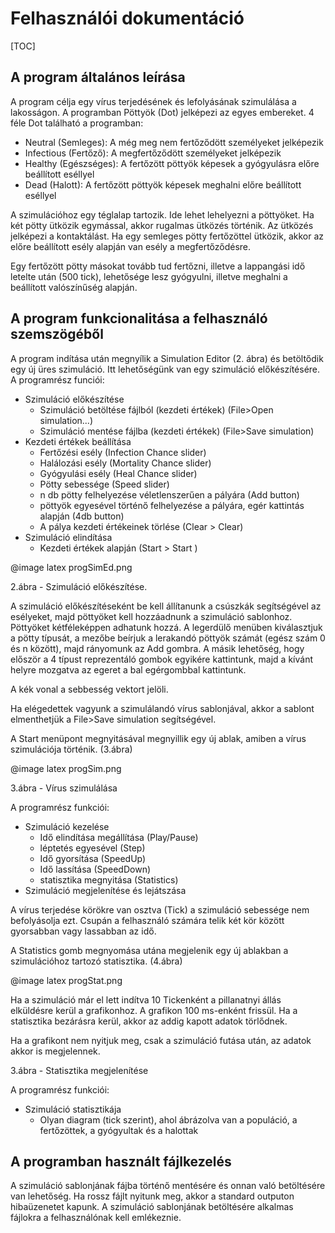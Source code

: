 # Felhasználói dokumentáció

[TOC]

## A program általános leírása

A program célja egy vírus terjedésének és lefolyásának szimulálása a lakosságon. A programban Pöttyök (Dot) jelképezi az egyes embereket. 4 féle Dot található a programban:

- Neutral (Semleges): A még meg nem fertőződött személyeket jelképezik
- Infectious (Fertőző): A megfertőződött személyeket jelképezik
- Healthy (Egészséges): A fertőzött pöttyök képesek a gyógyulásra előre beállított eséllyel
- Dead (Halott): A fertőzött pöttyök képesek meghalni előre beállított eséllyel

A szimulációhoz egy téglalap tartozik. Ide lehet lehelyezni a pöttyöket. Ha két pötty ütközik egymással, akkor rugalmas ütközés történik. Az ütközés jelképezi a kontaktálást. Ha egy semleges pötty fertőzöttel ütközik, akkor  az előre beállított esély alapján van esély a  megfertőződésre.

Egy fertőzött pötty másokat tovább tud fertőzni, illetve a lappangási idő letelte után (500 tick), lehetősége lesz gyógyulni, illetve meghalni a beállított valószínűség alapján.

## A program funkcionalitása a felhasználó szemszögéből

A program indítása után megnyílik a Simulation Editor (2. ábra) és betöltődik egy új üres szimuláció. Itt lehetőségünk van egy szimuláció előkészítésére. A programrész funciói:

- Szimuláció előkészítése
  - Szimuláció betöltése fájlból (kezdeti értékek) (File>Open simulation...)
  - Szimuláció mentése fájlba (kezdeti értékek) (File>Save simulation)
- Kezdeti értékek beállítása
  - Fertőzési esély (Infection Chance slider)
  - Halálozási esély (Mortality Chance slider)
  - Gyógyulási esély (Heal Chance slider)
  - Pötty sebessége (Speed slider)
  - n db pötty felhelyezése véletlenszerűen a pályára (Add button)
  - pöttyök egyesével történő felhelyezése a pályára, egér kattintás alapján (4db button)
  - A pálya kezdeti értékeinek törlése (Clear > Clear)
- Szimuláció elindítása
  - Kezdeti értékek alapján (Start > Start )

@image latex progSimEd.png

2.ábra - Szimuláció előkészítése.

A szimuláció előkészítéseként be kell állítanunk a csúszkák segítségével az esélyeket, majd pöttyöket kell hozzáadnunk a szimuláció sablonhoz. Pöttyöket kétféleképpen adhatunk hozzá. A legerdülő menüben kiválasztjuk a pötty típusát, a mezőbe beírjuk a lerakandó pöttyök számát (egész szám 0 és n között), majd rányomunk az Add gombra. A másik lehetőség, hogy először a 4 típust reprezentáló gombok egyikére kattintunk, majd a kívánt helyre mozgatva az egeret a bal egérgombbal kattintunk.

A kék vonal a sebbesség vektort jelöli.

Ha elégedettek vagyunk a szimulálandó vírus sablonjával, akkor a sablont elmenthetjük a File>Save simulation segítségével.

A Start menüpont megnyitásával megnyillik egy új ablak, amiben a vírus szimulációja történik.  (3.ábra)

@image latex progSim.png

3.ábra - Vírus szimulálása

A programrész funkciói: 

- Szimuláció kezelése
  - Idő elindítása megállítása (Play/Pause)
  -  léptetés egyesével (Step)
  -  Idő gyorsítása (SpeedUp)
  -  Idő lassítása (SpeedDown)
  - statisztika megnyitása (Statistics)
- Szimuláció megjelenítése és lejátszása

A vírus terjedése körökre van osztva (Tick) a szimuláció sebessége nem befolyásolja ezt. Csupán a felhasználó számára telik két kör között gyorsabban vagy lassabban az idő.

A Statistics gomb megnyomása utána megjelenik egy új ablakban a szimulációhoz tartozó statisztika. (4.ábra)

@image latex progStat.png

Ha a szimuláció már el lett indítva 10 Tickenként a pillanatnyi állás elküldésre kerül a grafikonhoz. A grafikon 100 ms-enként frissül. Ha a statisztika bezárásra kerül, akkor az addig kapott adatok törlődnek.

Ha a grafikont nem nyitjuk meg, csak a szimuláció futása után, az adatok akkor is megjelennek.

3.ábra - Statisztika megjelenítése

A programrész funkciói: 

- Szimuláció statisztikája
  - Olyan diagram (tick szerint), ahol ábrázolva van a populáció, a fertőzöttek, a gyógyultak és a halottak

## A programban használt fájlkezelés

A szimuláció sablonjának fájba történő mentésére és onnan való betöltésére van lehetőség. Ha rossz fájlt nyitunk meg, akkor a standard outputon hibaüzenetet kapunk. A szimuláció sablonjának betöltésére alkalmas fájlokra a felhasználónak kell emlékeznie.